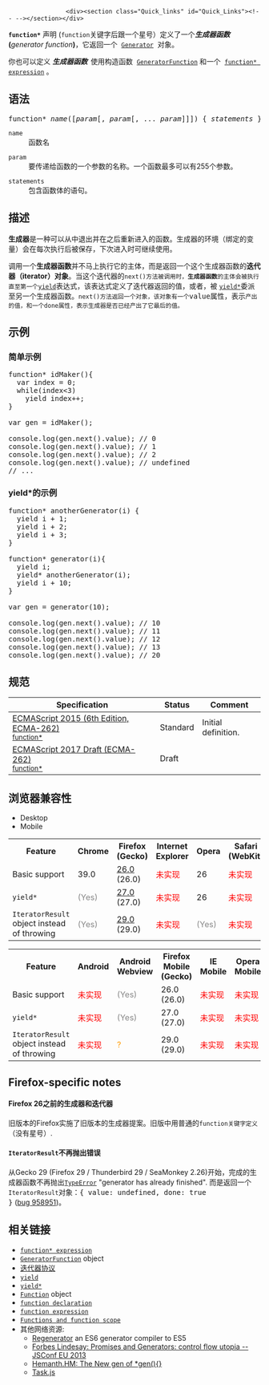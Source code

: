 
                
                  
                    <div><section class="Quick_links" id="Quick_Links"><!-- --></section></div>

<p><code><strong>function*</strong></code> &#x58F0;&#x660E; (<code style="font-style: normal;">function</code>&#x5173;&#x952E;&#x5B57;&#x540E;&#x8DDF;&#x4E00;&#x4E2A;&#x661F;&#x53F7;&#xFF09;&#x5B9A;&#x4E49;&#x4E86;&#x4E00;&#x4E2A;<strong><em>&#x751F;&#x6210;&#x5668;&#x51FD;&#x6570;</em> (</strong><em>generator function</em><strong>)</strong>&#xFF0C;&#x5B83;&#x8FD4;&#x56DE;&#x4E00;&#x4E2A; &#xA0;<a href="/zh-CN/docs/Web/JavaScript/Reference/Global_Objects/Generator" title="&#x8FD9;&#x4E2A;&#x751F;&#x6210;&#x5668;&#x5BF9;&#x8C61;&#x662F;&#x7531;&#x4E00;&#x4E2A;&#x751F;&#x6210;&#x5668;&#x51FD;&#x6570; generator function&#xA0;&#x8FD4;&#x56DE;&#x7684;&#x3002;&#x5E76;&#x4E14;&#x5B83;&#x662F;&#x540C;&#x65F6;&#x9075;&#x5B88;&#xA0;The iterable protocol&#xA0;&#x53EF;&#x904D;&#x5386;&#x534F;&#x8BAE;&#x548C;The&#xA0;iterator protocol&#xA0;&#x8FED;&#x4EE3;&#x5668;&#x6A21;&#x5F0F;&#x534F;&#x8BAE; ."><code>Generator</code></a>&#xA0;&#xA0;&#x5BF9;&#x8C61;&#x3002;</p>

<div class="noinclude">
<p>&#x4F60;&#x4E5F;&#x53EF;&#x4EE5;&#x5B9A;&#x4E49;&#xA0;<strong><em>&#x751F;&#x6210;&#x5668;&#x51FD;&#x6570;</em> &#xA0;</strong>&#x4F7F;&#x7528;&#x6784;&#x9020;&#x51FD;&#x6570; &#xA0;<a href="/zh-CN/docs/Web/JavaScript/Reference/GeneratorFunction" class="new" title="&#x6B64;&#x9875;&#x9762;&#x4ECD;&#x672A;&#x88AB;&#x672C;&#x5730;&#x5316;, &#x671F;&#x5F85;&#x60A8;&#x7684;&#x7FFB;&#x8BD1;!"><code>GeneratorFunction</code></a> &#x548C;&#x4E00;&#x4E2A; &#xA0;<a href="/zh-CN/docs/Web/JavaScript/Reference/Operators/function*" title="function*&#x5173;&#x952E;&#x5B57;&#x53EF;&#x4EE5;&#x5728;&#x8868;&#x8FBE;&#x5F0F;&#x5185;&#x90E8;&#x5B9A;&#x4E49;&#x4E00;&#x4E2A;&#x751F;&#x6210;&#x5668;&#x51FD;&#x6570;&#x3002;"><code>function* expression</code></a>&#xA0;&#x3002;</p>
</div>

<h2 id="&#x8BED;&#x6CD5;">&#x8BED;&#x6CD5;</h2>

<pre class="syntaxbox">function* <em>name</em>([<em>param</em>[, <em>param</em>[, ... <em>param</em>]]]) { <em>statements</em> }
</pre>

<dl>
 <dt><code>name</code></dt>
 <dd>&#x51FD;&#x6570;&#x540D;</dd>
</dl>

<dl>
 <dt><code>param</code></dt>
 <dd>&#x8981;&#x4F20;&#x9012;&#x7ED9;&#x51FD;&#x6570;&#x7684;&#x4E00;&#x4E2A;&#x53C2;&#x6570;&#x7684;&#x540D;&#x79F0;&#x3002;&#x4E00;&#x4E2A;&#x51FD;&#x6570;&#x6700;&#x591A;&#x53EF;&#x4EE5;&#x6709;255&#x4E2A;&#x53C2;&#x6570;&#x3002;</dd>
</dl>

<dl>
 <dt><code>statements</code></dt>
 <dd>&#x5305;&#x542B;&#x51FD;&#x6570;&#x4F53;&#x7684;&#x8BED;&#x53E5;&#x3002;</dd>
</dl>

<h2 id="&#x63CF;&#x8FF0;">&#x63CF;&#x8FF0;</h2>

<p><strong>&#x751F;&#x6210;&#x5668;</strong>&#x662F;&#x4E00;&#x79CD;&#x53EF;&#x4EE5;&#x4ECE;&#x4E2D;&#x9000;&#x51FA;&#x5E76;&#x5728;&#x4E4B;&#x540E;&#x91CD;&#x65B0;&#x8FDB;&#x5165;&#x7684;&#x51FD;&#x6570;&#x3002;&#x751F;&#x6210;&#x5668;&#x7684;&#x73AF;&#x5883;&#xFF08;&#x7ED1;&#x5B9A;&#x7684;&#x53D8;&#x91CF;&#xFF09;&#x4F1A;&#x5728;&#x6BCF;&#x6B21;&#x6267;&#x884C;&#x540E;&#x88AB;&#x4FDD;&#x5B58;&#xFF0C;&#x4E0B;&#x6B21;&#x8FDB;&#x5165;&#x65F6;&#x53EF;&#x7EE7;&#x7EED;&#x4F7F;&#x7528;&#x3002;</p>

<p>&#x8C03;&#x7528;&#x4E00;&#x4E2A;<strong>&#x751F;&#x6210;&#x5668;&#x51FD;&#x6570;</strong>&#x5E76;&#x4E0D;&#x9A6C;&#x4E0A;&#x6267;&#x884C;&#x5B83;&#x7684;&#x4E3B;&#x4F53;&#xFF0C;&#x800C;&#x662F;&#x8FD4;&#x56DE;&#x4E00;&#x4E2A;&#x8FD9;&#x4E2A;&#x751F;&#x6210;&#x5668;&#x51FD;&#x6570;&#x7684;<strong>&#x8FED;&#x4EE3;&#x5668;&#xFF08;iterator&#xFF09;&#x5BF9;&#x8C61;</strong>&#x3002;&#x5F53;&#x8FD9;&#x4E2A;&#x8FED;&#x4EE3;&#x5668;&#x7684;<code>next()&#x65B9;&#x6CD5;&#x88AB;&#x8C03;&#x7528;&#x65F6;&#xFF0C;<strong>&#x751F;&#x6210;&#x5668;&#x51FD;&#x6570;</strong>&#x7684;&#x4E3B;&#x4F53;&#x4F1A;&#x88AB;&#x6267;&#x884C;&#x76F4;&#x81F3;&#x7B2C;&#x4E00;&#x4E2A;</code><a href="/zh-CN/docs/Web/JavaScript/Reference/Operators/yield" title="yield &#x5173;&#x952E;&#x5B57;&#x7528;&#x6765;&#x6682;&#x505C;&#x548C;&#x7EE7;&#x7EED;&#x4E00;&#x4E2A;&#x751F;&#x6210;&#x5668;&#x51FD;&#x6570; (function* or legacy generator)."><code>yield</code></a>&#x8868;&#x8FBE;&#x5F0F;&#xFF0C;&#x8BE5;&#x8868;&#x8FBE;&#x5F0F;&#x5B9A;&#x4E49;&#x4E86;&#x8FED;&#x4EE3;&#x5668;&#x8FD4;&#x56DE;&#x7684;&#x503C;&#xFF0C;&#x6216;&#x8005;&#xFF0C;&#x88AB;&#xA0;<a href="/zh-CN/docs/Web/JavaScript/Reference/Operators/yield*" title="&#x5728;&#x751F;&#x6210;&#x5668;&#x4E2D;&#xFF0C;yield*&#xA0;&#x53EF;&#x4EE5;&#x628A;&#x9700;&#x8981; yield &#x7684;&#x503C;&#x59D4;&#x6258;&#x7ED9;&#x53E6;&#x5916;&#x4E00;&#x4E2A;&#x751F;&#x6210;&#x5668;&#x6216;&#x8005;&#x5176;&#x4ED6;&#x4EFB;&#x610F;&#x7684;&#x53EF;&#x8FED;&#x4EE3;&#x5BF9;&#x8C61;&#x3002;"><code>yield*</code></a>&#x59D4;&#x6D3E;&#x81F3;&#x53E6;&#x4E00;&#x4E2A;&#x751F;&#x6210;&#x5668;&#x51FD;&#x6570;&#x3002;<code>next()&#x65B9;&#x6CD5;&#x8FD4;&#x56DE;&#x4E00;&#x4E2A;&#x5BF9;&#x8C61;&#xFF0C;&#x8BE5;&#x5BF9;&#x8C61;&#x6709;&#x4E00;&#x4E2A;</code><span style="font-family: consolas,monaco,andale mono,monospace;">value&#x5C5E;&#x6027;&#xFF0C;&#x8868;&#x793A;</span><code>&#x4EA7;&#x51FA;&#x7684;&#x503C;&#xFF0C;&#x548C;&#x4E00;&#x4E2A;done&#x5C5E;&#x6027;&#xFF0C;&#x8868;&#x793A;&#x751F;&#x6210;&#x5668;&#x662F;&#x5426;&#x5DF2;&#x7ECF;&#x4EA7;&#x51FA;&#x4E86;&#x5B83;&#x6700;&#x540E;&#x7684;&#x503C;&#x3002;</code></p>

<h2 id="&#x793A;&#x4F8B;">&#x793A;&#x4F8B;</h2>

<h3 id="&#x7B80;&#x5355;&#x793A;&#x4F8B;">&#x7B80;&#x5355;&#x793A;&#x4F8B;</h3>

<pre class="brush: js">function* idMaker(){
  var index = 0;
  while(index&lt;3)
    yield index++;
}

var gen = idMaker();

console.log(gen.next().value); // 0
console.log(gen.next().value); // 1
console.log(gen.next().value); // 2
console.log(gen.next().value); // undefined
// ...</pre>

<h3 id="yield*&#x7684;&#x793A;&#x4F8B;">yield*&#x7684;&#x793A;&#x4F8B;</h3>

<pre class="brush: js">function* anotherGenerator(i) {
  yield i + 1;
  yield i + 2;
  yield i + 3;
}

function* generator(i){
  yield i;
  yield* anotherGenerator(i);
  yield i + 10;
}

var gen = generator(10);

console.log(gen.next().value); // 10
console.log(gen.next().value); // 11
console.log(gen.next().value); // 12
console.log(gen.next().value); // 13
console.log(gen.next().value); // 20
</pre>

<h2 id="&#x89C4;&#x8303;">&#x89C4;&#x8303;</h2>

<table class="standard-table">
 <thead>
  <tr>
   <th scope="col">Specification</th>
   <th scope="col">Status</th>
   <th scope="col">Comment</th>
  </tr>
 </thead>
 <tbody>
  <tr>
   <td><a href="http://www.ecma-international.org/ecma-262/6.0/#" class="external" lang="en" hreflang="en">ECMAScript 2015 (6th Edition, ECMA-262)<br><small lang="zh-CN">function*</small></a></td>
   <td><span class="spec-Standard">Standard</span></td>
   <td>Initial definition.</td>
  </tr>
  <tr>
   <td><a href="https://tc39.github.io/ecma262/#" class="external" lang="en" hreflang="en">ECMAScript 2017 Draft (ECMA-262)<br><small lang="zh-CN">function*</small></a></td>
   <td><span class="spec-Draft">Draft</span></td>
   <td>&#xA0;</td>
  </tr>
 </tbody>
</table>

<h2 id="&#x6D4F;&#x89C8;&#x5668;&#x517C;&#x5BB9;&#x6027;">&#x6D4F;&#x89C8;&#x5668;&#x517C;&#x5BB9;&#x6027;</h2>

<div><div class="htab">
    <a name="AutoCompatibilityTable" id="AutoCompatibilityTable"></a>
    <ul>
        <li class="selected"><a>Desktop</a></li>
        <li><a>Mobile</a></li>
    </ul>
</div></div>

<div id="compat-desktop">
<table class="compat-table">
 <tbody>
  <tr>
   <th>Feature</th>
   <th>Chrome</th>
   <th>Firefox (Gecko)</th>
   <th>Internet Explorer</th>
   <th>Opera</th>
   <th>Safari (WebKit)</th>
  </tr>
  <tr>
   <td>Basic support</td>
   <td>39.0</td>
   <td><a href="/en-US/Firefox/Releases/26" title="Released on 2013-12-10.">26.0</a> (26.0)</td>
   <td><span style="color: #f00;">&#x672A;&#x5B9E;&#x73B0;</span></td>
   <td>26</td>
   <td><span style="color: #f00;">&#x672A;&#x5B9E;&#x73B0;</span></td>
  </tr>
  <tr>
   <td><code>yield*</code></td>
   <td><span title="Please update this with the earliest version of support." style="color: #888;">(Yes)</span></td>
   <td><a href="/en-US/Firefox/Releases/27" title="Released on 2014-02-04.">27.0</a> (27.0)</td>
   <td><span style="color: #f00;">&#x672A;&#x5B9E;&#x73B0;</span></td>
   <td>26</td>
   <td><span style="color: #f00;">&#x672A;&#x5B9E;&#x73B0;</span></td>
  </tr>
  <tr>
   <td><code>IteratorResult</code> object instead of throwing</td>
   <td><span title="Please update this with the earliest version of support." style="color: #888;">(Yes)</span></td>
   <td><a href="/en-US/Firefox/Releases/29" title="Released on 2014-04-29.">29.0</a> (29.0)</td>
   <td><span style="color: #f00;">&#x672A;&#x5B9E;&#x73B0;</span></td>
   <td><span title="Please update this with the earliest version of support." style="color: #888;">(Yes)</span></td>
   <td><span style="color: #f00;">&#x672A;&#x5B9E;&#x73B0;</span></td>
  </tr>
 </tbody>
</table>
</div>

<div id="compat-mobile">
<table class="compat-table">
 <tbody>
  <tr>
   <th>Feature</th>
   <th>Android</th>
   <th>Android Webview</th>
   <th>Firefox Mobile (Gecko)</th>
   <th>IE Mobile</th>
   <th>Opera Mobile</th>
   <th>Safari Mobile</th>
   <th>Chrome for Android</th>
  </tr>
  <tr>
   <td>Basic support</td>
   <td><span style="color: #f00;">&#x672A;&#x5B9E;&#x73B0;</span></td>
   <td><span title="Please update this with the earliest version of support." style="color: #888;">(Yes)</span></td>
   <td>26.0 (26.0)</td>
   <td><span style="color: #f00;">&#x672A;&#x5B9E;&#x73B0;</span></td>
   <td><span style="color: #f00;">&#x672A;&#x5B9E;&#x73B0;</span></td>
   <td><span style="color: #f00;">&#x672A;&#x5B9E;&#x73B0;</span></td>
   <td>39.0</td>
  </tr>
  <tr>
   <td><code>yield*</code></td>
   <td><span style="color: #f00;">&#x672A;&#x5B9E;&#x73B0;</span></td>
   <td><span title="Please update this with the earliest version of support." style="color: #888;">(Yes)</span></td>
   <td>27.0 (27.0)</td>
   <td><span style="color: #f00;">&#x672A;&#x5B9E;&#x73B0;</span></td>
   <td><span style="color: #f00;">&#x672A;&#x5B9E;&#x73B0;</span></td>
   <td><span style="color: #f00;">&#x672A;&#x5B9E;&#x73B0;</span></td>
   <td><span title="Please update this with the earliest version of support." style="color: #888;">(Yes)</span></td>
  </tr>
  <tr>
   <td><code>IteratorResult</code> object instead of throwing</td>
   <td><span style="color: #f00;">&#x672A;&#x5B9E;&#x73B0;</span></td>
   <td><span title="Compatibility unknown; please update this." style="color: rgb(255, 153, 0);">?</span></td>
   <td>29.0 (29.0)</td>
   <td><span style="color: #f00;">&#x672A;&#x5B9E;&#x73B0;</span></td>
   <td><span style="color: #f00;">&#x672A;&#x5B9E;&#x73B0;</span></td>
   <td><span style="color: #f00;">&#x672A;&#x5B9E;&#x73B0;</span></td>
   <td><span title="Please update this with the earliest version of support." style="color: #888;">(Yes)</span></td>
  </tr>
 </tbody>
</table>
</div>

<h2 id="Firefox-specific_notes">Firefox-specific notes</h2>

<h4 id="Firefox_26&#x4E4B;&#x524D;&#x7684;&#x751F;&#x6210;&#x5668;&#x548C;&#x8FED;&#x4EE3;&#x5668;">Firefox 26&#x4E4B;&#x524D;&#x7684;&#x751F;&#x6210;&#x5668;&#x548C;&#x8FED;&#x4EE3;&#x5668;</h4>

<p>&#x65E7;&#x7248;&#x672C;&#x7684;Firefox&#x5B9E;&#x65BD;&#x4E86;&#x65E7;&#x7248;&#x672C;&#x7684;&#x751F;&#x6210;&#x5668;&#x63D0;&#x6848;&#x3002;&#x65E7;&#x7248;&#x4E2D;&#x7528;&#x666E;&#x901A;&#x7684;<code>function&#x5173;&#x952E;&#x5B57;&#x5B9A;&#x4E49;</code>&#xFF08;&#x6CA1;&#x6709;&#x661F;&#x53F7;&#xFF09;.</p>

<h4 id="IteratorResult&#x4E0D;&#x518D;&#x629B;&#x51FA;&#x9519;&#x8BEF;"><code>IteratorResult</code>&#x4E0D;&#x518D;&#x629B;&#x51FA;&#x9519;&#x8BEF;</h4>

<p>&#x4ECE;Gecko 29 (Firefox 29 / Thunderbird 29 / SeaMonkey 2.26)&#x5F00;&#x59CB;&#xFF0C;&#x5B8C;&#x6210;&#x7684;&#x751F;&#x6210;&#x5668;&#x51FD;&#x6570;&#x4E0D;&#x518D;&#x629B;&#x51FA;<a href="/zh-CN/docs/Web/JavaScript/Reference/Global_Objects/TypeError" title="TypeError&#xFF08;&#x7C7B;&#x578B;&#x9519;&#x8BEF;&#xFF09;&#xA0;&#x5BF9;&#x8C61;&#x7528;&#x6765;&#x8868;&#x793A;&#x503C;&#x7684;&#x7C7B;&#x578B;&#x975E;&#x9884;&#x671F;&#x7C7B;&#x578B;&#x65F6;&#x53D1;&#x751F;&#x7684;&#x9519;&#x8BEF;&#x3002;"><code>TypeError</code></a> &quot;generator has already finished&quot;. &#x800C;&#x662F;&#x8FD4;&#x56DE;&#x4E00;&#x4E2A;<code>IteratorResult</code>&#x5BF9;&#x8C61;&#xFF1A;<span style="font-family: consolas,monaco,andale mono,monospace;">{ value: undefined, done: true }</span>&#xA0;(<a href="https://bugzilla.mozilla.org/show_bug.cgi?id=958951" class="external" title="FIXED: Return IteratorResult object for completed generators instead of throwing">bug&#xA0;958951</a>)&#x3002;</p>

<h2 id="&#x76F8;&#x5173;&#x94FE;&#x63A5;">&#x76F8;&#x5173;&#x94FE;&#x63A5;</h2>

<ul>
 <li><a href="/zh-CN/docs/Web/JavaScript/Reference/Operators/function*" title="function*&#x5173;&#x952E;&#x5B57;&#x53EF;&#x4EE5;&#x5728;&#x8868;&#x8FBE;&#x5F0F;&#x5185;&#x90E8;&#x5B9A;&#x4E49;&#x4E00;&#x4E2A;&#x751F;&#x6210;&#x5668;&#x51FD;&#x6570;&#x3002;"><code>function* expression</code></a></li>
 <li><a href="/zh-CN/docs/Web/JavaScript/Reference/GeneratorFunction" class="new" title="&#x6B64;&#x9875;&#x9762;&#x4ECD;&#x672A;&#x88AB;&#x672C;&#x5730;&#x5316;, &#x671F;&#x5F85;&#x60A8;&#x7684;&#x7FFB;&#x8BD1;!"><code>GeneratorFunction</code></a> object</li>
 <li><a href="/zh-CN/docs/Web/JavaScript/Guide/The_Iterator_protocol">&#x8FED;&#x4EE3;&#x5668;&#x534F;&#x8BAE;</a></li>
 <li><a href="/zh-CN/docs/Web/JavaScript/Reference/Operators/yield" title="yield &#x5173;&#x952E;&#x5B57;&#x7528;&#x6765;&#x6682;&#x505C;&#x548C;&#x7EE7;&#x7EED;&#x4E00;&#x4E2A;&#x751F;&#x6210;&#x5668;&#x51FD;&#x6570; (function* or legacy generator)."><code>yield</code></a></li>
 <li><a href="/zh-CN/docs/Web/JavaScript/Reference/Operators/yield*" title="&#x5728;&#x751F;&#x6210;&#x5668;&#x4E2D;&#xFF0C;yield*&#xA0;&#x53EF;&#x4EE5;&#x628A;&#x9700;&#x8981; yield &#x7684;&#x503C;&#x59D4;&#x6258;&#x7ED9;&#x53E6;&#x5916;&#x4E00;&#x4E2A;&#x751F;&#x6210;&#x5668;&#x6216;&#x8005;&#x5176;&#x4ED6;&#x4EFB;&#x610F;&#x7684;&#x53EF;&#x8FED;&#x4EE3;&#x5BF9;&#x8C61;&#x3002;"><code>yield*</code></a></li>
 <li><a href="/zh-CN/docs/Web/JavaScript/Reference/Function" title="&#x6B64;&#x9875;&#x9762;&#x4ECD;&#x672A;&#x88AB;&#x672C;&#x5730;&#x5316;, &#x671F;&#x5F85;&#x60A8;&#x7684;&#x7FFB;&#x8BD1;!"><code>Function</code></a> object</li>
 <li><a href="/zh-CN/docs/Web/JavaScript/Reference/Statements/function" title="&#x51FD;&#x6570;&#x58F0;&#x660E;&#x7528;&#x6307;&#x5B9A;&#x7684;&#x53C2;&#x6570;&#x58F0;&#x660E;&#x4E00;&#x4E2A;&#x51FD;&#x6570;&#x3002;"><code>function declaration</code></a></li>
 <li><a href="/zh-CN/docs/Web/JavaScript/Reference/Operators/function" title="function &#x5173;&#x952E;&#x5B57;&#x53EF;&#x7528;&#x6765;&#x5728;&#x4E00;&#x4E2A;&#x8868;&#x8FBE;&#x5F0F;&#x4E2D;&#x5B9A;&#x4E49;&#x4E00;&#x4E2A;&#x51FD;&#x6570;&#x3002;"><code>function expression</code></a></li>
 <li><a href="/zh-CN/docs/Web/JavaScript/Reference/Functions_and_function_scope" title="&#x6B64;&#x9875;&#x9762;&#x4ECD;&#x672A;&#x88AB;&#x672C;&#x5730;&#x5316;, &#x671F;&#x5F85;&#x60A8;&#x7684;&#x7FFB;&#x8BD1;!"><code>Functions and function scope</code></a></li>
 <li>&#x5176;&#x4ED6;&#x7F51;&#x7EDC;&#x8D44;&#x6E90;:
  <ul>
   <li><a href="http://facebook.github.io/regenerator/" class="external">Regenerator</a> an ES6 generator compiler to ES5</li>
   <li><a href="http://www.youtube.com/watch?v=qbKWsbJ76-s" class="external">Forbes Lindesay: Promises and Generators: control flow utopia -- JSConf EU 2013</a></li>
   <li><a href="https://www.youtube.com/watch?v=ZrgEZykBHVo&amp;list=PLuoyIZT5fPlG44bPq50Wgh0INxykdrYX7&amp;index=1" class="external">Hemanth.HM: The New gen of *gen(){}</a></li>
   <li><a href="http://taskjs.org/" class="external">Task.js</a></li>
  </ul>
 </li>
</ul>
                  
                
              